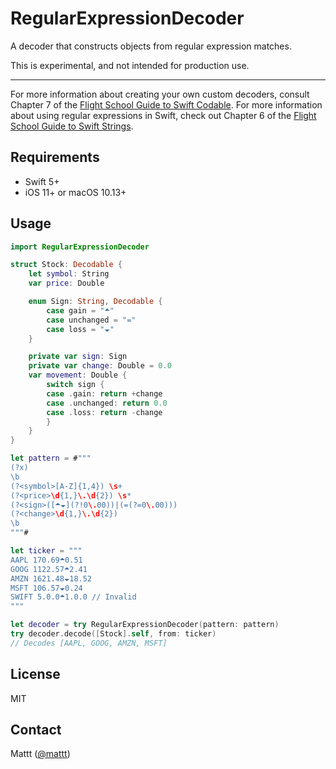 # RegularExpressionDecoder

A decoder that constructs objects from regular expression matches.

This is experimental, and not intended for production use.

---

For more information about creating your own custom decoders,
consult Chapter 7 of the
[Flight School Guide to Swift Codable](https://flight.school/books/codable).
For more information about using regular expressions in Swift,
check out Chapter 6 of the
[Flight School Guide to Swift Strings](https://flight.school/books/strings).

## Requirements

- Swift 5+
- iOS 11+ or macOS 10.13+

## Usage

```swift
import RegularExpressionDecoder

struct Stock: Decodable {
    let symbol: String
    var price: Double

    enum Sign: String, Decodable {
        case gain = "🞁"
        case unchanged = "="
        case loss = "🞃"
    }

    private var sign: Sign
    private var change: Double = 0.0
    var movement: Double {
        switch sign {
        case .gain: return +change
        case .unchanged: return 0.0
        case .loss: return -change
        }
    }
}

let pattern = #"""
(?x)
\b
(?<symbol>[A-Z]{1,4}) \s+
(?<price>\d{1,}\.\d{2}) \s*
(?<sign>([🞁🞃](?!0\.00))|(=(?=0\.00)))
(?<change>\d{1,}\.\d{2})
\b
"""#

let ticker = """
AAPL 170.69🞁0.51
GOOG 1122.57🞁2.41
AMZN 1621.48🞃18.52
MSFT 106.57🞃0.24
SWIFT 5.0.0🞁1.0.0 // Invalid
"""

let decoder = try RegularExpressionDecoder(pattern: pattern)
try decoder.decode([Stock].self, from: ticker)
// Decodes [AAPL, GOOG, AMZN, MSFT]
```

## License

MIT

## Contact

Mattt ([@mattt](https://twitter.com/mattt))
